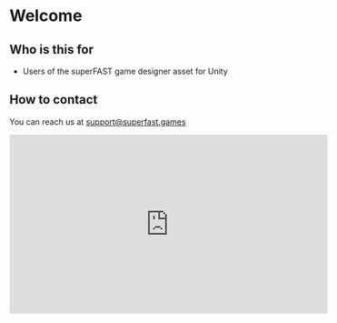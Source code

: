 # Welcome

## Who is this for

* Users of the superFAST game designer asset for Unity


## How to contact

You can reach us at [support@superfast.games](mailto:support@superfast.games)

<iframe width="560" height="315" src="https://www.youtube.com/embed/vFu2NxC8lfE" frameborder="0" allow="accelerometer; autoplay; encrypted-media; gyroscope; picture-in-picture" allowfullscreen></iframe>